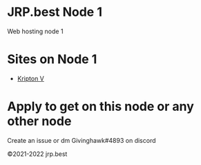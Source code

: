 <link rel="shortcut icon" href="https://givinghawk.xyz/uploaded/jrp-best-favicon-transparent.png" />
<h1>JRP.best Node 1</h1>
Web hosting node 1
<h1>Sites on Node 1</h1>
<ul>
 <li><a href="/kv.html">Kripton V</a></li>
</ul>
<h1>Apply to get on this node or any other node</h1>
Create an issue or dm Givinghawk#4893 on discord

©2021-2022 jrp.best

